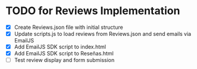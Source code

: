 # TODO for Reviews Implementation

- [x] Create Reviews.json file with initial structure
- [x] Update scripts.js to load reviews from Reviews.json and send emails via EmailJS
- [x] Add EmailJS SDK script to index.html
- [x] Add EmailJS SDK script to Reseñas.html
- [ ] Test review display and form submission
